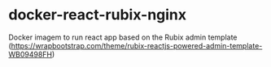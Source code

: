 # docker-react-rubix-nginx
Docker imagem to run react app based on the Rubix admin template (https://wrapbootstrap.com/theme/rubix-reactjs-powered-admin-template-WB09498FH)
